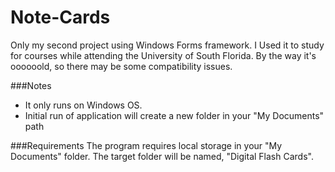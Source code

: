 # Note-Cards

Only my second project using Windows Forms framework. I Used it to study for courses while attending the University of South Florida. By the way it's oooooold, so there may be some compatibility issues.

###Notes
- It only runs on Windows OS.
- Initial run of application will create a new folder in your "My Documents" path

###Requirements
The program requires local storage in your "My Documents" folder. The target folder will be named, "Digital Flash Cards".
